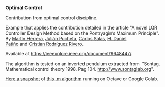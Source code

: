 <p><strong style="font-size: 0.9375rem;">Optimal Control</strong><br></p>
<p dir="ltr">Contribution from optimal control discipline.</p>
<p dir="ltr">Example that applies the contribution detailed in the article "A novel LQR Controller Design Method based on the Pontryagin’s Maximum Principle". By&nbsp;<a href="https://ieeexplore.ieee.org/author/37089271025" rel="nofollow">Martín Herrera</a>,&nbsp;<a href="https://ieeexplore.ieee.org/author/37691496800" rel="nofollow">Julián Pucheta</a>,&nbsp;<a href="https://ieeexplore.ieee.org/author/37087791181" rel="nofollow">Carlos Salas</a>,&nbsp;<a href="https://ieeexplore.ieee.org/author/37448318200" rel="nofollow">H. Daniel Patiño</a>&nbsp;and&nbsp;<a href="https://ieeexplore.ieee.org/author/37086040922" rel="nofollow">Cristian Rodríguez Rivero</a>.&nbsp;</p>
<p dir="ltr">Available at&nbsp;<a href="https://ieeexplore.ieee.org/document/9648447/" rel="nofollow">https://ieeexplore.ieee.org/document/9648447/</a>.</p>
<p dir="ltr">The algorithm is tested on an inverted pendulum extracted from&nbsp; "Sontag. Mathematical control theory 1998. Pag 104.&nbsp;<a href="http://www.sontaglab.org/" rel="nofollow">http://www.sontaglab.org</a>".</p>
<p dir="ltr"><a href="https://github.com/Julianpucheta/OptimalControl/blob/main/Snap_Shot.png">Here a snapshot</a>&nbsp;of&nbsp;<a href="https://github.com/Julianpucheta/OptimalControl/blob/main/Example.m">this .m algorithm</a>&nbsp;running on Octave or Google Colab.</p><br><br>
<p></p>
